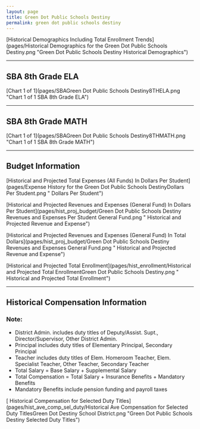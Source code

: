 ```yaml
---
layout: page
title: Green Dot Public Schools Destiny
permalink: green dot public schools destiny
---
```



[Historical Demographics Including Total Enrollment Trends](pages/Historical Demographics for the Green Dot Public Schools Destiny.png "Green Dot Public Schools Destiny Historical Demographics")

___

## SBA 8th Grade ELA

[Chart 1 of 1](pages/SBAGreen Dot Public Schools Destiny8THELA.png "Chart 1 of 1 SBA 8th Grade ELA")


___

## SBA 8th Grade MATH

[Chart 1 of 1](pages/SBAGreen Dot Public Schools Destiny8THMATH.png "Chart 1 of 1 SBA 8th Grade MATH")


___

## Budget Information

[Historical and Projected Total Expenses (All Funds) In Dollars Per Student](pages/Expense History for the Green Dot Public Schools DestinyDollars Per Student.png " Dollars Per Student")

[Historical and Projected Revenues and Expenses (General Fund) In Dollars Per Student](pages/hist_proj_budget/Green Dot Public Schools Destiny Revenues and Expenses Per Student General Fund.png " Historical and Projected Revenue and Expense")

[Historical and Projected Revenues and Expenses (General Fund) In Total Dollars](pages/hist_proj_budget/Green Dot Public Schools Destiny Revenues and Expenses General Fund.png " Historical and Projected Revenue and Expense")

[Historical and Projected Total Enrollment](pages/hist_enrollment/Historical and Projected Total EnrollmentGreen Dot Public Schools Destiny.png " Historical and Projected Total Enrollment")


___

## Historical Compensation Information
### Note:
- District Admin. includes duty titles of Deputy/Assist. Supt., Director/Supervisor, Other District Admin.
- Principal includes duty titles of Elementary Principal, Secondary Principal
- Teacher includes duty titles of Elem. Homeroom Teacher, Elem. Specialist Teacher, Other Teacher, Secondary Teacher
- Total Salary = Base Salary + Supplemental Salary
- Total Compensation = Total Salary + Insurance Benefits + Mandatory Benefits
- Mandatory Benefits include pension funding and payroll taxes

[ Historical Compensation for Selected Duty Titles](pages/hist_ave_comp_sel_duty/Historical Ave Compensation for Selected Duty TitlesGreen Dot Destiny School District.png "Green Dot Public Schools Destiny Selected Duty Titles")


